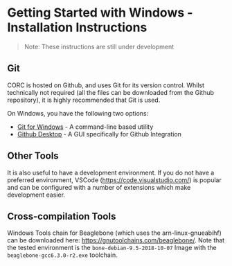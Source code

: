 # Getting Started with Windows - Installation Instructions

> Note: These instructions are still under development

## Git 
CORC is hosted on Github, and uses Git for its version control. Whilst technically not required (all the files can be downloaded from the Github repository), it is highly recommended that Git is used. 

On Windows, you have the following two options:

- [Git for Windows](https://git-scm.com/download/win) - A command-line based utility
- [Github Desktop](https://desktop.github.com/) - A GUI specifically for Github Integration 

## Other Tools
It is also useful to have a development environment. If you do not have a preferred environment, VSCode (https://code.visualstudio.com/) is popular and can be configured with a number of extensions which make development easier. 

## Cross-compilation Tools 
Windows Tools chain for Beaglebone (which uses the arn-linux-gnueabihf) can be downloaded here: https://gnutoolchains.com/beaglebone/. Note that the tested environment is the `bone-debian-9.5-2018-10-07` Image with the `beaglebone-gcc6.3.0-r2.exe` toolchain.
